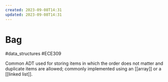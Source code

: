 ```yaml
---
created: 2023-09-08T14:31
updated: 2023-09-08T14:31
---
```

# Bag
#data_structures #ECE309 

Common ADT used for storing items in which the order does not matter and duplicate items are allowed; commonly implemented using an [[array]] or a [[linked list]].